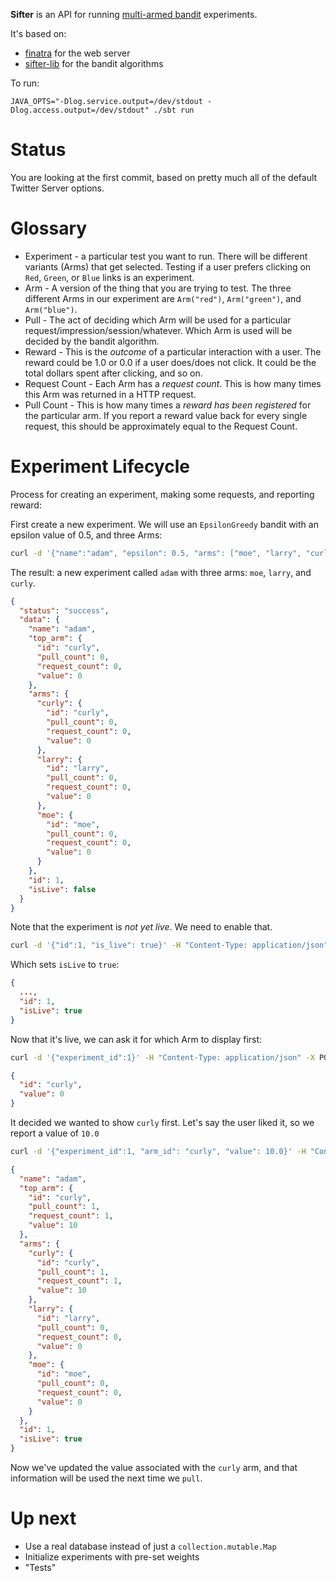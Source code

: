 **Sifter** is an API for running [multi-armed bandit](https://en.wikipedia.org/wiki/Multi-armed_bandit) experiments.

It's based on:

* [finatra](https://www.github.com/twitter/finatra) for the web server
* [sifter-lib](https:/www.github.com/alaiacano/sifter-lib) for the bandit algorithms

To run:

```
JAVA_OPTS="-Dlog.service.output=/dev/stdout -Dlog.access.output=/dev/stdout" ./sbt run
```

# Status
You are looking at the first commit, based on pretty much all of the default Twitter Server options.

# Glossary
* Experiment - a particular test you want to run. There will be different variants (Arms) that get selected. Testing if a user prefers clicking on `Red`, `Green`, or `Blue` links is an experiment.
* Arm - A version of the thing that you are trying to test. The three different Arms in our experiment are `Arm("red")`, `Arm("green")`, and `Arm("blue")`.
* Pull - The act of deciding which Arm will be used for a particular request/impression/session/whatever. Which Arm is used will be decided by the bandit algorithm.
* Reward - This is the _outcome_ of a particular interaction with a user. The reward could be 1.0 or 0.0 if a user does/does not click. It could be the total dollars spent after clicking, and so on.
* Request Count - Each Arm has a _request count_. This is how many times this Arm was returned in a HTTP request.
* Pull Count - This is how many times a _reward has been registered_ for the particular arm. If you report a reward value back for every single request, this should be approximately equal to the Request Count.

# Experiment Lifecycle

Process for creating an experiment, making some requests, and reporting reward:

First create a new experiment. We will use an `EpsilonGreedy` bandit with an epsilon value of 0.5, and three Arms:

```bash
curl -d '{"name":"adam", "epsilon": 0.5, "arms": ["moe", "larry", "curly"]}' -H "Content-Type: application/json" -X POST http://localhost:8888/create/epsilon_greedy | jq .
```

The result: a new experiment called `adam` with three arms: `moe`, `larry`, and `curly`.
```json
{
  "status": "success",
  "data": {
    "name": "adam",
    "top_arm": {
      "id": "curly",
      "pull_count": 0,
      "request_count": 0,
      "value": 0
    },
    "arms": {
      "curly": {
        "id": "curly",
        "pull_count": 0,
        "request_count": 0,
        "value": 0
      },
      "larry": {
        "id": "larry",
        "pull_count": 0,
        "request_count": 0,
        "value": 0
      },
      "moe": {
        "id": "moe",
        "pull_count": 0,
        "request_count": 0,
        "value": 0
      }
    },
    "id": 1,
    "isLive": false
  }
}
 ```

Note that the experiment is _not yet live_. We need to enable that.

```bash
curl -d '{"id":1, "is_live": true}' -H "Content-Type: application/json" -X POST http://localhost:8888/activate | jq .
```

Which sets `isLive` to `true`:

```json
{
  ...,
  "id": 1,
  "isLive": true
}
```

Now that it's live, we can ask it for which Arm to display first:

```bash
curl -d '{"experiment_id":1}' -H "Content-Type: application/json" -X POST http://localhost:8888/pull | jq .
```
```json
{
  "id": "curly",
  "value": 0
}
```
It decided we wanted to show `curly` first. Let's say the user liked it, so we report a value of `10.0`
```bash
curl -d '{"experiment_id":1, "arm_id": "curly", "value": 10.0}' -H "Content-Type: application/json" -X POST http://localhost:8888/reward | jq .
```

```json
{
  "name": "adam",
  "top_arm": {
    "id": "curly",
    "pull_count": 1,
    "request_count": 1,
    "value": 10
  },
  "arms": {
    "curly": {
      "id": "curly",
      "pull_count": 1,
      "request_count": 1,
      "value": 10
    },
    "larry": {
      "id": "larry",
      "pull_count": 0,
      "request_count": 0,
      "value": 0
    },
    "moe": {
      "id": "moe",
      "pull_count": 0,
      "request_count": 0,
      "value": 0
    }
  },
  "id": 1,
  "isLive": true
}
```

Now we've updated the value associated with the `curly` arm, and that information will be used the next time we `pull`. 


# Up next
- Use a real database instead of just a `collection.mutable.Map`
- Initialize experiments with pre-set weights
- "Tests"
